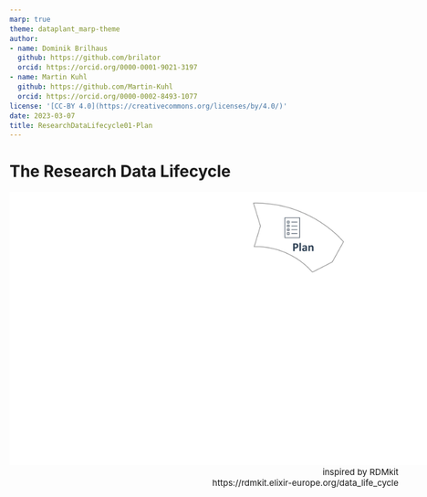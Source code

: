 ```yaml
---
marp: true
theme: dataplant_marp-theme
author:
- name: Dominik Brilhaus
  github: https://github.com/brilator
  orcid: https://orcid.org/0000-0001-9021-3197
- name: Martin Kuhl
  github: https://github.com/Martin-Kuhl
  orcid: https://orcid.org/0000-0002-8493-1077
license: '[CC-BY 4.0](https://creativecommons.org/licenses/by/4.0/)'
date: 2023-03-07
title: ResearchDataLifecycle01-Plan
---
```


# The Research Data Lifecycle

<style scoped>
figure {
  position: center;
  display: block;
  margin: 0 auto;
  width: 850px;
}

figcaption {
  position: absolute;
  right: 50px;
  font-size: 15px;
  text-align: right;
}
</style>

<figure>
  <img src="./../../img/ResearchDataLifecycle_seq1.png">
  <figcaption>inspired by RDMkit <br> https://rdmkit.elixir-europe.org/data_life_cycle</figcaption>
</figure>
